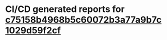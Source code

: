 # CI/CD generated reports for [c75158b4968b5c60072b3a77a9b7c1029d59f2cf](https://github.com/hydephp/develop/commit/c75158b4968b5c60072b3a77a9b7c1029d59f2cf)
